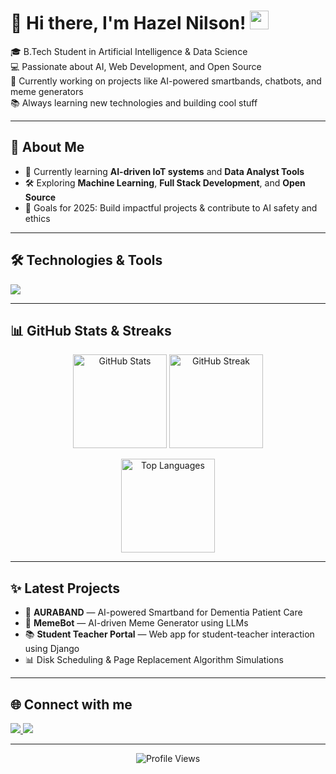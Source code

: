 # 👋 Hi there, I'm Hazel Nilson! <img src="https://media.giphy.com/media/hvRJCLFzcasrR4ia7z/giphy.gif" width="30px">

🎓 B.Tech Student in Artificial Intelligence & Data Science  
💻 Passionate about AI, Web Development, and Open Source  
🚀 Currently working on projects like AI-powered smartbands, chatbots, and meme generators  
📚 Always learning new technologies and building cool stuff  

---

## 🚀 About Me
- 🌱 Currently learning **AI-driven IoT systems** and **Data Analyst Tools**
- 🛠️ Exploring **Machine Learning**, **Full Stack Development**, and **Open Source**
- 🎯 Goals for 2025: Build impactful projects & contribute to AI safety and ethics

---

## 🛠️ Technologies & Tools
<p align="left">
  <img src="https://skillicons.dev/icons?i=python,django,js,react,flutter,cpp,mysql,html,css" />
</p>

---

## 📊 GitHub Stats & Streaks
<p align="center">
  <img src="https://github-readme-stats.vercel.app/api?username=Hazel2004&show_icons=true&theme=radical" alt="GitHub Stats" height="150" />
  <img src="https://github-readme-streak-stats.herokuapp.com/?user=Hazel2004&theme=radical" alt="GitHub Streak" height="150"/>
</p>

<p align="center">
  <img src="https://github-readme-stats.vercel.app/api/top-langs/?username=Hazel2004&layout=compact&theme=radical" alt="Top Languages" height="150" />
</p>

---

## ✨ Latest Projects
- 🎯 **AURABAND** — AI-powered Smartband for Dementia Patient Care  
- 🤖 **MemeBot** — AI-driven Meme Generator using LLMs  
- 📚 **Student Teacher Portal** — Web app for student-teacher interaction using Django  
- 📊 Disk Scheduling & Page Replacement Algorithm Simulations

---

## 🌐 Connect with me
<p align="left">
  <a href="www.linkedin.com/in/hazel-nilson-80a35b267/" target="_blank">
    <img src="https://img.shields.io/badge/LinkedIn-blue?style=for-the-badge&logo=linkedin&logoColor=white"/>
  </a>
  <a href="hazelnilson@gmail.com">
    <img src="https://img.shields.io/badge/Gmail-D14836?style=for-the-badge&logo=gmail&logoColor=white"/>
  </a>
</p>

---

<p align="center">
  <img src="https://komarev.com/ghpvc/?username=Hazel2004&style=flat-square&color=blue" alt="Profile Views"/>
</p>
